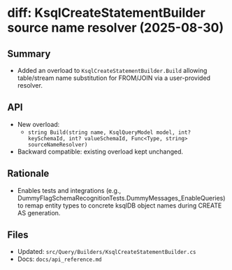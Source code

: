 # diff: KsqlCreateStatementBuilder source name resolver (2025-08-30)

## Summary
- Added an overload to `KsqlCreateStatementBuilder.Build` allowing table/stream name substitution for FROM/JOIN via a user-provided resolver.

## API
- New overload:
  - `string Build(string name, KsqlQueryModel model, int? keySchemaId, int? valueSchemaId, Func<Type, string> sourceNameResolver)`
- Backward compatible: existing overload kept unchanged.

## Rationale
- Enables tests and integrations (e.g., DummyFlagSchemaRecognitionTests.DummyMessages_EnableQueries) to remap entity types to concrete ksqlDB object names during CREATE AS generation.

## Files
- Updated: `src/Query/Builders/KsqlCreateStatementBuilder.cs`
- Docs: `docs/api_reference.md`

